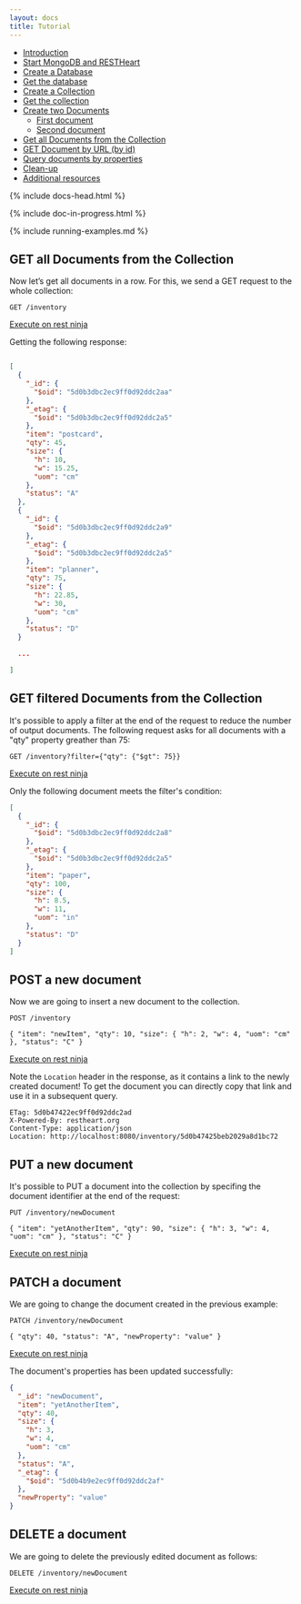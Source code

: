 ```yaml
---
layout: docs
title: Tutorial
---
```


<div markdown="1" class="d-none d-xl-block col-xl-2 order-last bd-toc">

- [Introduction](#introduction)
- [Start MongoDB and RESTHeart](#start-mongodb-and-restheart)
- [Create a Database](#create-a-database)
- [Get the database](#get-the-database)
- [Create a Collection](#create-a-collection)
- [Get the collection](#get-the-collection)
- [Create two Documents](#create-two-documents)
    - [First document](#first-document)
    - [Second document](#second-document)
- [Get all Documents from the Collection](#get-all-documents-from-the-collection)
- [GET Document by URL (by id)](#get-document-by-url-by-id)
- [Query documents by properties](#query-documents-by-properties)
- [Clean-up](#clean-up)
- [Additional resources](#additional-resources)

</div>
<div markdown="1" class="col-12 col-md-9 col-xl-8 py-md-3 bd-content">

{% include docs-head.html %} 

{% include doc-in-progress.html %}

{% include running-examples.md %}

## GET all Documents from the Collection

Now let’s get all documents in a row. For this, we send a GET request to the whole collection:

```
GET /inventory
```
<a href="http://restninja.io/share/e1d4fc9769d1fd15fc11f8b0b360897668ff11a9/1" class="btn btn-sm float-right" target="restninjatab">Execute on rest ninja</a>

Getting the following response:

``` json

[
  {
    "_id": {
      "$oid": "5d0b3dbc2ec9ff0d92ddc2aa"
    },
    "_etag": {
      "$oid": "5d0b3dbc2ec9ff0d92ddc2a5"
    },
    "item": "postcard",
    "qty": 45,
    "size": {
      "h": 10,
      "w": 15.25,
      "uom": "cm"
    },
    "status": "A"
  },
  {
    "_id": {
      "$oid": "5d0b3dbc2ec9ff0d92ddc2a9"
    },
    "_etag": {
      "$oid": "5d0b3dbc2ec9ff0d92ddc2a5"
    },
    "item": "planner",
    "qty": 75,
    "size": {
      "h": 22.85,
      "w": 30,
      "uom": "cm"
    },
    "status": "D"
  }

  ...

]
```

## GET filtered Documents from the Collection

It's possible to apply a filter at the end of the request to reduce the number of output documents.
The following request asks for all documents with a "qty" property greather than 75: 

```
GET /inventory?filter={"qty": {"$gt": 75}}
```

<a href="http://restninja.io/share/2f4fa18afdfd17aa5b1ce0af0e99316015d905a4/1" class="btn btn-sm float-right" target="restninjatab">Execute on rest ninja</a>

Only the following document meets the filter's condition:

``` json
[
  {
    "_id": {
      "$oid": "5d0b3dbc2ec9ff0d92ddc2a8"
    },
    "_etag": {
      "$oid": "5d0b3dbc2ec9ff0d92ddc2a5"
    },
    "item": "paper",
    "qty": 100,
    "size": {
      "h": 8.5,
      "w": 11,
      "uom": "in"
    },
    "status": "D"
  }
]
```

## POST a new document

Now we are going to insert a new document to the collection.

```
POST /inventory 

{ "item": "newItem", "qty": 10, "size": { "h": 2, "w": 4, "uom": "cm" }, "status": "C" }

```

<a href="http://restninja.io/share/39921ec3386f81ff963b070a64171e3c3968bd1f/0" class="btn btn-sm float-right" target="restninjatab">Execute on rest ninja</a>

Note the `Location` header in the response, as it contains a link to the newly created document! To get the document you can directly copy that link and use it in a subsequent query.

```
ETag: 5d0b47422ec9ff0d92ddc2ad
X-Powered-By: restheart.org
Content-Type: application/json
Location: http://localhost:8080/inventory/5d0b47425beb2029a8d1bc72
```

## PUT a new document

It's possible to PUT a document into the collection by specifing the document identifier at the end of the request:

```
PUT /inventory/newDocument 

{ "item": "yetAnotherItem", "qty": 90, "size": { "h": 3, "w": 4, "uom": "cm" }, "status": "C" }

```

<a href="http://restninja.io/share/fe7c43013f9a9f8bc9e0f35d7e0980d14e2fd64c/0" class="btn btn-sm float-right" target="restninjatab">Execute on rest ninja</a>

## PATCH a document

We are going to change the document created in the previous example:

```
PATCH /inventory/newDocument 

{ "qty": 40, "status": "A", "newProperty": "value" }

```


<div class="w-100">
    <a href="http://restninja.io/share/a2cad148132e2fa8a5c95e4e681b6c3a85f60215/0" class="btn btn-sm float-right" target="restninjatab">Execute on rest ninja</a>
</div>

The document's properties has been updated successfully:


``` json
{
  "_id": "newDocument",
  "item": "yetAnotherItem",
  "qty": 40,
  "size": {
    "h": 3,
    "w": 4,
    "uom": "cm"
  },
  "status": "A",
  "_etag": {
    "$oid": "5d0b4b9e2ec9ff0d92ddc2af"
  },
  "newProperty": "value"
}
```

## DELETE a document

We are going to delete the previously edited document as follows:

```
DELETE /inventory/newDocument
```
<a href="http://restninja.io/share/311d230363a4c073a1e67ef327bd403cadb1238f/0" class="btn btn-sm float-right" target="restninjatab">Execute on rest ninja</a>


</div>